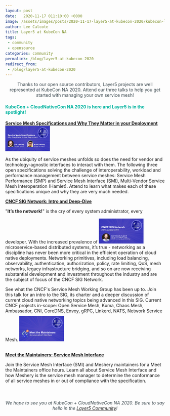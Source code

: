 ```yaml
---
layout: post
date:   2020-11-17 011:10:00 +0000
image: /assets/images/posts/2020-11-17-layer5-at-kubecon-2020/kubecon-layer5.png
author: Lee Calcote
title: Layer5 at KubeCon NA
tags:
 - community
 - opensource
categories: community
permalink: /blog/layer5-at-kubecon-2020
redirect_from: 
 - /blog/layer5-at-kubecon-2020
---
```


<p style="color:#3c494f;text-align:center;">Thanks to our open source contributors, Layer5 projects are well represented at KubeCon NA 2020. Attend our three talks to help you get started with managing your own service mesh!</p>

<h4 style="color:#00b39f;">KubeCon + CloudNativeCon NA 2020 is here and Layer5 is in the spotlight!</h4>

<a href="https://kccncna20.sched.com/event/ekEz/service-mesh-specifications-and-why-they-matter-in-your-deployment-lee-calcote-naveen-kumar-layer5"><b>Service Mesh Specifications and Why They Matter in your Deployment</b> <img class="image-right" style="width:28%;" src="/assets/images/posts/2020-11-17-layer5-at-kubecon-2020/kubecon1.jpg" /></a>

As the ubiquity of service meshes unfolds so does the need for vendor and technology-agnostic interfaces to interact with them.
The following three open specifications solving the challenge of interoperability, workload and performance management between service meshes: Service Mesh Performance (SMP) and Service Mesh Interface (SMI), Multi-Vendor Service Mesh Interoperation (Hamlet).
Attend to learn what makes each of these specifications unique and why they are very much needed.

<a href="https://kccncna20.sched.com/event/etsE/cncf-sig-network-intro-deep-dive-lee-calcote-layer5"><b>CNCF SIG Network: Intro and Deep-Dive</b></a>

"**It’s the network!**" is the cry of every system administrator, every developer. With the increased prevalence of <a href="https://kccncna20.sched.com/event/etsE/cncf-sig-network-intro-deep-dive-lee-calcote-layer5"><img class="image-right" style="padding-top:15px;width:28%;" src="/assets/images/posts/2020-11-17-layer5-at-kubecon-2020/kubecon3.png" /> </a>microservice-based distributed systems, it’s true - networking as a discipline has never been more critical in the  efficient operation of cloud native deployments. Networking primitives, including load balancing, observability, authentication, authorization, policy, rate limiting, QoS, mesh networks, legacy infrastructure bridging, and so on are now receiving substantial development and investment throughout the industry and are the subject of focus of the CNCF SIG Network.

See what the CNCF's Service Mesh Working Group has been up to. Join this talk for an intro to the SIG, its charter and a deeper discussion of current cloud native networking topics being advanced in this SIG. Current CNCF projects in-scope: Open Service Mesh, Kuma, Chaos Mesh, Ambassador, CNI, CoreDNS, Envoy, gRPC, Linkerd, NATS, Network Service Mesh.
<a href="https://kccncna20.sched.com/event/fMYB/meet-the-maintainer-service-mesh-interface"><img class="image-right" style="padding-top:8px;width:28%;" src="/assets/images/posts/2020-11-17-layer5-at-kubecon-2020/kubecon2.png" /></a>

<br /><a href="https://kccncna20.sched.com/event/fMYB/meet-the-maintainer-service-mesh-interface"><b>Meet the Maintainers: Service Mesh Interface</b></a>

Join the Service Mesh Interface (SMI) and Meshery maintainers for a Meet the Maintainers office hours. Learn all about Service Mesh Interface and how Meshery is the service mesh manager to determine the conformance of all service meshes in or out of compliance with the specification.<br /><br /><br />


<h6 style="color:#3c494f;text-align:center;">We hope to see you at KubeCon + CloudNativeCon NA 2020. Be sure to say hello in the <a href="http://slack.layer5.io/">Layer5 Community</a>!</h6>



